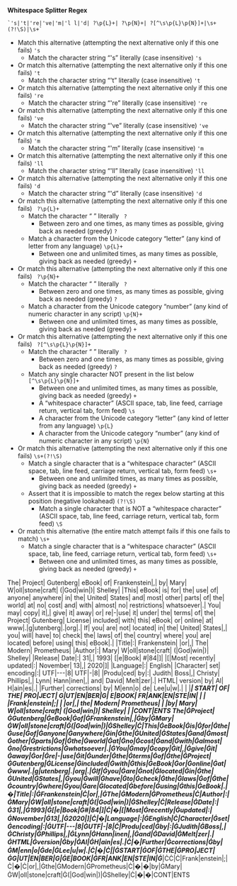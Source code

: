 **Whitespace Splitter Regex**

    `'s|'t|'re|'ve|'m|'l l|'d| ?\p{L}+| ?\p{N}+| ?[^\s\p{L}\p{N}]+|\s+(?!\S)|\s+`

* Match this alternative (attempting the next alternative only if this one fails) `'s`
    * Match the character string “'s” literally (case insensitive) `'s`
* Or match this alternative (attempting the next alternative only if this one fails) `'t`
    * Match the character string “'t” literally (case insensitive) `'t`
* Or match this alternative (attempting the next alternative only if this one fails) `'re`
    * Match the character string “'re” literally (case insensitive) `'re`
* Or match this alternative (attempting the next alternative only if this one fails) `'ve`
    * Match the character string “'ve” literally (case insensitive) `'ve`
* Or match this alternative (attempting the next alternative only if this one fails) `'m`
    * Match the character string “'m” literally (case insensitive) `'m`
* Or match this alternative (attempting the next alternative only if this one fails) `'ll`
    * Match the character string “'ll” literally (case insensitive) `'ll`
* Or match this alternative (attempting the next alternative only if this one fails) `'d`
    * Match the character string “'d” literally (case insensitive) `'d`
* Or match this alternative (attempting the next alternative only if this one fails) ` ?\p{L}+`
    * Match the character “ ” literally ` ?`
        * Between zero and one times, as many times as possible, giving back as needed (greedy) `?`
    * Match a character from the Unicode category “letter” (any kind of letter from any language) `\p{L}+`
        * Between one and unlimited times, as many times as possible, giving back as needed (greedy) `+`
* Or match this alternative (attempting the next alternative only if this one fails) ` ?\p{N}+`
    * Match the character “ ” literally ` ?`
        * Between zero and one times, as many times as possible, giving back as needed (greedy) `?`
    * Match a character from the Unicode category “number” (any kind of numeric character in any script) `\p{N}+`
        * Between one and unlimited times, as many times as possible, giving back as needed (greedy) `+`
* Or match this alternative (attempting the next alternative only if this one fails) ` ?[^\s\p{L}\p{N}]+`
    * Match the character “ ” literally ` ?`
        * Between zero and one times, as many times as possible, giving back as needed (greedy) `?`
    * Match any single character NOT present in the list below `[^\s\p{L}\p{N}]+`
        * Between one and unlimited times, as many times as possible, giving back as needed (greedy) `+`
        * A “whitespace character” (ASCII space, tab, line feed, carriage return, vertical tab, form feed) `\s`
        * A character from the Unicode category “letter” (any kind of letter from any language) `\p{L}`
        * A character from the Unicode category “number” (any kind of numeric character in any script) `\p{N}`
* Or match this alternative (attempting the next alternative only if this one fails) `\s+(?!\S)`
    * Match a single character that is a “whitespace character” (ASCII space, tab, line feed, carriage return, vertical tab, form feed) `\s+`
        * Between one and unlimited times, as many times as possible, giving back as needed (greedy) `+`
    * Assert that it is impossible to match the regex below starting at this position (negative lookahead) `(?!\S)`
        * Match a single character that is NOT a “whitespace character” (ASCII space, tab, line feed, carriage return, vertical tab, form feed) `\S`
* Or match this alternative (the entire match attempt fails if this one fails to match) `\s+`
    * Match a single character that is a “whitespace character” (ASCII space, tab, line feed, carriage return, vertical tab, form feed) `\s+`
        * Between one and unlimited times, as many times as possible, giving back as needed (greedy) `+`

The| Project| Gutenberg| eBook| of| Frankenstein|,| by| Mary| W|oll|stone|craft| (|God|win|)| Shelley| |This| eBook| is| for| the| use| of| anyone| anywhere| in| the| United| States| and| most| other| parts| of| the| world| at| no| cost| and| with| almost| no| restrictions| whatsoever|.| You| may| copy| it|,| give| it| away| or| re|-|use| it| under| the| terms| of| the| Project| Gutenberg| License| included| with| this| eBook| or| online| at| www|.|g|utenberg|.|org|.| If| you| are| not| located| in| the| United| States|,| you| will| have| to| check| the| laws| of| the| country| where| you| are| located| before| using| this| eBook|.| |Title|:| Frankenstein| |or|,| The| Modern| Prometheus| |Author|:| Mary| W|oll|stone|craft| (|God|win|)| Shelley| |Release| Date|:| 31|,| 1993| [|e|Book| #|84|]| |[|Most| recently| updated|:| November| 13|,| 2020|]| |Language|:| English| |Character| set| encoding|:| UTF|---|8| UTF|-|8| |Produ|ced| by|:| Judith| Boss|,| Christy| Phillips|,| Lynn| Hann|inen|,| and| David| Melt|zer|.| HTML| version| by| Al| H|ain|es|.| |Further| corrections| by| M|enn|o| de| Lee|u|w|.| | |***| START| OF| THE| PRO|JECT| G|UT|EN|BER|G| E|BOOK| FR|ANK|EN|STE|IN| ***| | |Frank|enstein|;| | |or|,| the| Modern| Prometheus| | |by| Mary| W|oll|stone|craft| (|God|win|)| Shelley| | |CONT|ENTS
The|ĠProject|ĠGutenberg|ĠeBook|Ġof|ĠFrankenstein|,|Ġby|ĠMary|ĠW|oll|stone|craft|Ġ(|God|win|)|ĠShelley|Ċ|This|ĠeBook|Ġis|Ġfor|Ġthe|Ġuse|Ġof|Ġanyone|Ġanywhere|Ġin|Ġthe|ĠUnited|ĠStates|Ġand|Ġmost|Ġother|Ġparts|Ġof|Ġthe|Ġworld|Ġat|Ġno|Ġcost|Ġand|Ġwith|Ġalmost|Ġno|Ġrestrictions|Ġwhatsoever|.|ĠYou|Ġmay|Ġcopy|Ġit|,|Ġgive|Ġit|Ġaway|Ġor|Ġre|-|use|Ġit|Ġunder|Ġthe|Ġterms|Ġof|Ġthe|ĠProject|ĠGutenberg|ĠLicense|Ġincluded|Ġwith|Ġthis|ĠeBook|Ġor|Ġonline|Ġat|Ġwww|.|g|utenberg|.|org|.|ĠIf|Ġyou|Ġare|Ġnot|Ġlocated|Ġin|Ġthe|ĠUnited|ĠStates|,|Ġyou|Ġwill|Ġhave|Ġto|Ġcheck|Ġthe|Ġlaws|Ġof|Ġthe|Ġcountry|Ġwhere|Ġyou|Ġare|Ġlocated|Ġbefore|Ġusing|Ġthis|ĠeBook|.|�|Title|:|ĠFrankenstein|Ċ|or|,|ĠThe|ĠModern|ĠPrometheus|Ċ|Author|:|ĠMary|ĠW|oll|stone|craft|Ġ(|God|win|)|ĠShelley|Ċ|Release|ĠDate|:|Ġ31|,|Ġ1993|Ġ[|e|Book|Ġ#|84|]|Ċ|�|[|Most|Ġrecently|Ġupdated|:|ĠNovember|Ġ13|,|Ġ2020|]|Ċ|�|Language|:|ĠEnglish|Ċ|Character|Ġset|Ġencoding|:|ĠUTF|---|8|ĠUTF|-|8|Ċ|Produ|ced|Ġby|:|ĠJudith|ĠBoss|,|ĠChristy|ĠPhillips|,|ĠLynn|ĠHann|inen|,|Ġand|ĠDavid|ĠMelt|zer|.|ĠHTML|Ġversion|Ġby|ĠAl|ĠH|ain|es|.|Ċ|�|Further|Ġcorrections|Ġby|ĠM|enn|o|Ġde|ĠLee|u|w|.|Ċ|�|Ċ|***|ĠSTART|ĠOF|ĠTHE|ĠPRO|JECT|ĠG|UT|EN|BER|G|ĠE|BOOK|ĠFR|ANK|EN|STE|IN|Ġ***|ĊĊ|Ċ|Frank|enstein|;|Ċ|�|Ċ|or|,|Ġthe|ĠModern|ĠPrometheus|Ċ|�|�|by|ĠMary|ĠW|oll|stone|craft|Ġ(|God|win|)|ĠShelley|Ċ|�|�|CONT|ENTS